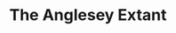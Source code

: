 ---
layout: cult
title: The Anglesey Extant
cult-name: The Anglesey Extant
short-name: extant
summary: "The Extant has survived through the ages mostly in the shadows, after their fall as the Celtic elite. Now they seek to unify the most powerful cult groupings in anticipation of return of their primal gods. Scattered to the corners of the world they have kept to their sacred rites and sanguine rituals through which their god endows them with eldritch secrets of divination, and the power to live well beyond the time of the average mortal coil. 
"
god-name: "N'Klaste"
god-description: "The Great Mother N’Klaste gives the power over life, death, and rebirth, ‘As she has always been so we shall always be’. Through the blood that she demands, she grants Extant Seers their powers of insight, and the Arch Druids passage to the Otherworld. Most see her coming return as a hallowed day of repayment for ages of dedication, while a few worshippers fear a being an alien being that will bring a rapturous carnage that no one will escape."
details: | 
  From Britannia through Gaul and beyond the Druids controlled nearly all knowledge in the ancient Celtic world. The Druids occupied a revered social status among the Celts due to their service to the community as priests, teachers, diviners, and magicians. Their gods gave worshippers ancient knowledge, but also otherworldly strength to remake the world through blood magic. Two of the significant attributes of the faith are the veneration of the oak tree and the ritual of human sacrifice in ceremonies. To this day, this is how The Extant derives most of their mastery over the unknowable: ‘The gods demand a life for a life’. 
 
  The Druids contact with other worldly beings goes back at least a few thousand years to the the Tuatha Dé Danann. The Tuatha Dé Danann, beings not quite human, conquered Ireland thousands of years ago and gave their sacred knowledge and magic to the Druids. They remained until the Roman invaders, fleeing into the ‘Otherworld’ with their secrets and knowledge. It is rumored by Extant historians they will come back with great dedication to their rites.
 
  Many know the official history of what happened at Anglesey, few know the truth as it was seared into the history of the Extant. While a Celtic rebellion raged on the main island, the Romans discovered a convergence of druids at Anglesey. They sent troops to that sacred place, and they razed all they could to the ground. Most of the knowledge of the Extant was lost all at once, obliterating countless centuries of oral knowledge. It was only in the actions of a few Arch Druids that anything survived. They called upon their Mother Goddess, Brigid, who saved those most venerated. Their Great Mother stepped into this world to save her children. As she took them to the other world the air turned to fire when it touched her skin. 

  Upon their return, those who were saved discovered that they had lost much knowledge, and it was this loss of identity and worship that drove the Extant to begin rotating their eldest members into the other world on 150 year cycles. The Extant spent hundreds of years seeking out what remnants of the pagan mystics could be found. In 1612 Thomas Orne, an Arch Druid, fled the English witch trials. He boarded a ship bound for the west coast of Africa on a tip from a drunken Spanish sailor who spun tales of horrible ceremonies that conjure unnamable forces through human sacrifice. In what is modern Nigeria Thomas saw an African rite that was instantly recognizable as identical to those practiced by the Extant. Powerful mystics called forward their mother goddess as men attempted to raid the sacred shrines. The tribes mystics were taken to the Otherworld, and Thomas, spirited away with them. He learned how N’Klaste has taken many forms, and her servants have populated the world, including the Tuatha Dé Danann.

  The Extant claims prophetic coincidences keep mounting. Their Seers have been bombarded by visions of N’Klaste’s return. They seek to unify the great orders of the day in anticipation of the the return of those primal, otherworldly beings. In modern times, the Extant has little use for their ancient oral tradition beyond their rites, greetings, and means of relaying messages amongst the cult. What took 20 years to master orally is cut down to a only a few intense years of study, a sea tide change in how the Extant functions historically. New members of the cult, cut off from the ancient rites of the Arch Druids in rotation to the Otherworld, are selected with little care and are enticed with base secrets and rewards. In short, the mighty tree of the Extant has become a twisted, perverse and gnarled thing that no longer knows itself.
  
god-mythos: |
  The Celtic Druids worshipped N’Klaste as Bridgid for ages, a very important goddess but just one of many in the early pantheon, of the Tuatha Dé Danann. She governs the powers of life death and rebirth in its most antediluvian forms through sacrifice. The powerful gifts she bestows from the otherworld must be paid in blood.  

  From the Otherworld N’Klaste can be called upon to grant her gifts, but she only answers if her primeval rights are kept. In the worship of N’Klaste the vast majority of rituals involve the presence of certain ritual items: plants, minerals, oak trees, and other familiar aspects of the natural world. A sacrifice, big or small, animal or human is usually involved as well as a verbal incantation. As the goddess of rebirth the worshippers believe that N’Klaste will return and remake the world, making those who held true to the rites rulers in this world. Still other wonder if an awesome and powerful being such as N’Klaste, may have her own reasons for returning.

  On every May Day and Hallows Eve (the two most significant nights in the Extant calendar) the rites are spoken, various ritual components are assembled, and a human life is taken. It is claimed by the Extant that this biannual sacrament satiates N’Klaste’s hunger and they are granted communication with Extant Arch Druids in the Otherworld. Every 150 years much larger sacrificial rituals are performed and it is not messages but the current Arch Druids that are sent to the Otherworld, while those who return from there seem to have aged no more than a few years.

  It is said if the hunger of N’Klaste is not appeased she will not only deny her gifts but may take those who abuse her compact, devoured by the insatiable hungers of the earth and the monstrous spirits that inhabit it. Various members of the Extant call on N’Klaste through blood magic in the spheres she governs. Many still hold true to the idea of the ancient Druids and seek to use their mother’s gifts in the healing arts. Others summon this talent for more nefarious ends such as taking life. Still others are rumored to resurrect ancient keepers of knowledge to help their search for a unifying ancient pantheon. 

  A prominent gift N’Klaste sometimes bestows upon the Extant is in the form of visions. People who begin receiving visions at the end of puberty are sometimes claimed by the Extant and taken in as ‘Seers’ who can recognize their own and predict the future. Sadly many have been lost to the human prejudice against mental illness. The visions are always vivid and striking, usually involving specific information about people and events. Some Seers claim the links between the visions of people and information point to a unifying communion rooted in prehistory, woven through the most powerful cults.

  After the Druids fell from the height of ruling the Celtic world, N’Klaste became their prime goddess as it seemed none of the others heard their calls during their destruction by the Romans at Anglesey. Through study of the world’s esoteric knowledge, commonalities were found between fertility goddesses. In the 1600’s the Druids were surprised to learn of global similarities and that their worship was not unique. Thoman Orne, an Arch Druid running from the Christian church sailed to Africa and learned of a face of N’Klaste from a local tribe, worshipped in exactly the same way as the Celtic Druids, but for 10,000 years and vastly predating the Druidic tradition. 

  Thomas Orne spent the next 150 years in the other world with their mystics learning a more direct, primal route to their goddess and her powers. Conveying this to the other Druids via their biannual messages through the realms, the Druids began to change much of their work to unifying with existing powerful cults. This has also blossomed into more potent manifestations of the goddess’s powers. Giving some to whisper the increase in blood magic potency is another sign of her hasty return.

---